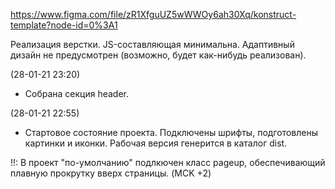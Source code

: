 https://www.figma.com/file/zR1XfguUZ5wWWOy6ah30Xq/konstruct-template?node-id=0%3A1

Реализация верстки. JS-составляющая минимальна. Адаптивный дизайн не предусмотрен (возможно, будет как-нибудь реализован).



(28-01-21 23:20)
- Собрана секция header.

(28-01-21 22:55)
- Стартовое состояние проекта. Подключены шрифты, подготовлены картинки и иконки. Рабочая версия генерится в каталог dist.

!!: В проект "по-умолчанию" подлкючен класс pageup, обеспечивающий плавную прокрутку вверх страницы.
(MCK +2)
